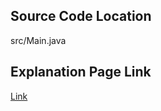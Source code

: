 ## Source Code Location

src/Main.java

## Explanation Page Link

[Link](https://lunareclipse000.wordpress.com/2024/03/26/java%eb%b0%b1%ec%a4%80-1012-%ec%9c%a0%ea%b8%b0%eb%86%8d%eb%b0%b0%ec%b6%94/)